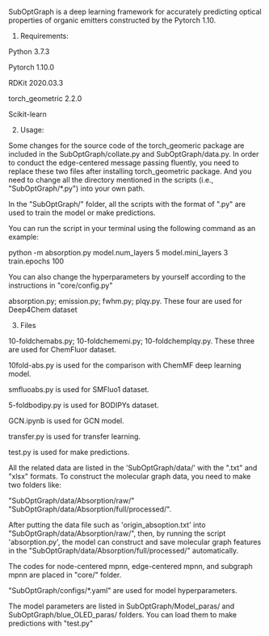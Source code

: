 SubOptGraph is a deep learning framework for accurately predicting optical properties of organic emitters constructed by the Pytorch 1.10.

1.  Requirements:

Python    3.7.3

Pytorch    1.10.0

RDKit    2020.03.3

torch_geometric    2.2.0

Scikit-learn



2.  Usage:

Some changes for the source code of the torch_geomeric package are included in the SubOptGraph/collate.py and SubOptGraph/data.py. In order to conduct the edge-centered message passing fluently, you need to replace these two files after installing torch_geometric package. And you need to change all the directory mentioned in the scripts (i.e., "SubOptGraph/*.py") into your own path.

In the "SubOptGraph/" folder, all the scripts with the format of ".py" are used to train the model or make predictions.

You can run the script in your terminal using the following command as an example:

python -m absorption.py model.num_layers 5 model.mini_layers 3 train.epochs 100

You can also change the hyperparameters by yourself according to the instructions in "core/config.py"

absorption.py; emission.py; fwhm.py; plqy.py. These four are used for Deep4Chem dataset



3.  Files

10-foldchemabs.py; 10-foldchememi.py; 10-foldchemplqy.py. These three are used for ChemFluor dataset.

10fold-abs.py is used for the comparison with ChemMF deep learning model.

smfluoabs.py is used for SMFluo1 dataset.

5-foldbodipy.py is used for BODIPYs dataset.

GCN.ipynb is used for GCN model.

transfer.py is used for transfer learning. 

test.py is used for make predictions.

All the related data are listed in the 'SubOptGraph/data/' with the ".txt" and "xlsx" formats. To construct the molecular graph data, you need to make two folders like:

"SubOptGraph/data/Absorption/raw/" "SubOptGraph/data/Absorption/full/processed/". 

After putting the data file such as 'origin_absoption.txt' into "SubOptGraph/data/Absorption/raw/", then, by running the script 'absorption.py', the model can construct and save molecular graph features in the "SubOptGraph/data/Absorption/full/processed/" automatically.

The codes for node-centered mpnn, edge-centered mpnn, and subgraph mpnn are placed in "core/" folder.

"SubOptGraph/configs/*.yaml" are used for model hyperparameters. 

The model parameters are listed in SubOptGraph/Model_paras/ and SubOptGraph/blue_OLED_paras/ folders. You can load them to make predictions with "test.py"


